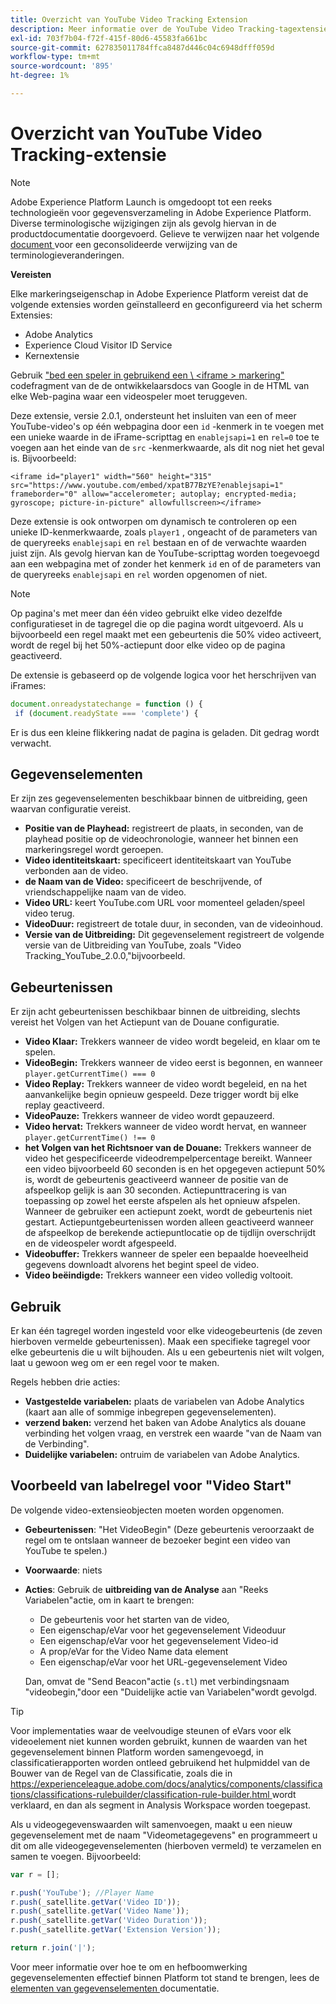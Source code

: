 ```yaml
---
title: Overzicht van YouTube Video Tracking Extension
description: Meer informatie over de YouTube Video Tracking-tagextensie in Adobe Experience Platform.
exl-id: 703f7b04-f72f-415f-80d6-45583fa661bc
source-git-commit: 627835011784ffca8487d446c04c6948dfff059d
workflow-type: tm+mt
source-wordcount: '895'
ht-degree: 1%

---
```


# Overzicht van YouTube Video Tracking-extensie

>[!NOTE]
>
>Adobe Experience Platform Launch is omgedoopt tot een reeks technologieën voor gegevensverzameling in Adobe Experience Platform. Diverse terminologische wijzigingen zijn als gevolg hiervan in de productdocumentatie doorgevoerd. Gelieve te verwijzen naar het volgende [ document ](../../../term-updates.md) voor een geconsolideerde verwijzing van de terminologieveranderingen.

**Vereisten**

Elke markeringseigenschap in Adobe Experience Platform vereist dat de volgende extensies worden geïnstalleerd en geconfigureerd via het scherm Extensies:

* Adobe Analytics
* Experience Cloud Visitor ID Service
* Kernextensie

Gebruik [ &quot;bed een speler in gebruikend een \ &lt;iframe \> markering&quot;](https://developers.google.com/youtube/player_parameters#Manual_IFrame_Embeds) codefragment van de de ontwikkelaarsdocs van Google in de HTML van elke Web-pagina waar een videospeler moet teruggeven.

Deze extensie, versie 2.0.1, ondersteunt het insluiten van een of meer YouTube-video&#39;s op één webpagina door een `id` -kenmerk in te voegen met een unieke waarde in de iFrame-scripttag en `enablejsapi=1` en `rel=0` toe te voegen aan het einde van de `src` -kenmerkwaarde, als dit nog niet het geval is. Bijvoorbeeld:

`<iframe id="player1" width="560" height="315" src="https://www.youtube.com/embed/xpatB77BzYE?enablejsapi=1" frameborder="0" allow="accelerometer; autoplay; encrypted-media; gyroscope; picture-in-picture" allowfullscreen></iframe>`

Deze extensie is ook ontworpen om dynamisch te controleren op een unieke ID-kenmerkwaarde, zoals `player1` , ongeacht of de parameters van de queryreeks `enablejsapi` en `rel` bestaan en of de verwachte waarden juist zijn. Als gevolg hiervan kan de YouTube-scripttag worden toegevoegd aan een webpagina met of zonder het kenmerk `id` en of de parameters van de queryreeks `enablejsapi` en `rel` worden opgenomen of niet.

>[!NOTE]
>
>Op pagina&#39;s met meer dan één video gebruikt elke video dezelfde configuratieset in de tagregel die op die pagina wordt uitgevoerd. Als u bijvoorbeeld een regel maakt met een gebeurtenis die 50% video activeert, wordt de regel bij het 50%-actiepunt door elke video op de pagina geactiveerd.

De extensie is gebaseerd op de volgende logica voor het herschrijven van iFrames:

```javascript
document.onreadystatechange = function () {
 if (document.readyState === 'complete') {
```

Er is dus een kleine flikkering nadat de pagina is geladen. Dit gedrag wordt verwacht.

## Gegevenselementen

Er zijn zes gegevenselementen beschikbaar binnen de uitbreiding, geen waarvan configuratie vereist.

* **Positie van de Playhead:** registreert de plaats, in seconden, van de playhead positie op de videochronologie, wanneer het binnen een markeringsregel wordt geroepen.
* **Video identiteitskaart:** specificeert identiteitskaart van YouTube verbonden aan de video.
* **de Naam van de Video:** specificeert de beschrijvende, of vriendschappelijke naam van de video.
* **Video URL:** keert YouTube.com URL voor momenteel geladen/speel video terug.
* **VideoDuur:** registreert de totale duur, in seconden, van de videoinhoud.
* **Versie van de Uitbreiding:** Dit gegevenselement registreert de volgende versie van de Uitbreiding van YouTube, zoals &quot;Video Tracking_YouTube_2.0.0,&quot;bijvoorbeeld.

## Gebeurtenissen

Er zijn acht gebeurtenissen beschikbaar binnen de uitbreiding, slechts vereist het Volgen van het Actiepunt van de Douane configuratie.

* **Video Klaar:** Trekkers wanneer de video wordt begeleid, en klaar om te spelen.
* **VideoBegin:** Trekkers wanneer de video eerst is begonnen, en wanneer `player.getCurrentTime() === 0`
* **Video Replay:** Trekkers wanneer de video wordt begeleid, en na het aanvankelijke begin opnieuw gespeeld. Deze trigger wordt bij elke replay geactiveerd.
* **VideoPauze:** Trekkers wanneer de video wordt gepauzeerd.
* **Video hervat:** Trekkers wanneer de video wordt hervat, en wanneer `player.getCurrentTime() !== 0`
* **het Volgen van het Richtsnoer van de Douane:** Trekkers wanneer de video het gespecificeerde videodrempelpercentage bereikt. Wanneer een video bijvoorbeeld 60 seconden is en het opgegeven actiepunt 50% is, wordt de gebeurtenis geactiveerd wanneer de positie van de afspeelkop gelijk is aan 30 seconden. Actiepunttracering is van toepassing op zowel het eerste afspelen als het opnieuw afspelen. Wanneer de gebruiker een actiepunt zoekt, wordt de gebeurtenis niet gestart. Actiepuntgebeurtenissen worden alleen geactiveerd wanneer de afspeelkop de berekende actiepuntlocatie op de tijdlijn overschrijdt en de videospeler wordt afgespeeld.
* **Videobuffer:** Trekkers wanneer de speler een bepaalde hoeveelheid gegevens downloadt alvorens het begint speel de video.
* **Video beëindigde:** Trekkers wanneer een video volledig voltooit.

## Gebruik

Er kan één tagregel worden ingesteld voor elke videogebeurtenis (de zeven hierboven vermelde gebeurtenissen). Maak een specifieke tagregel voor elke gebeurtenis die u wilt bijhouden. Als u een gebeurtenis niet wilt volgen, laat u gewoon weg om er een regel voor te maken.

Regels hebben drie acties:

* **Vastgestelde variabelen:** plaats de variabelen van Adobe Analytics (kaart aan alle of sommige inbegrepen gegevenselementen).
* **verzend baken:** verzend het baken van Adobe Analytics als douane verbinding het volgen vraag, en verstrek een waarde &quot;van de Naam van de Verbinding&quot;.
* **Duidelijke variabelen:** ontruim de variabelen van Adobe Analytics.

## Voorbeeld van labelregel voor &quot;Video Start&quot;

De volgende video-extensieobjecten moeten worden opgenomen.

* **Gebeurtenissen**: &quot;Het VideoBegin&quot; (Deze gebeurtenis veroorzaakt de regel om te ontslaan wanneer de bezoeker begint een video van YouTube te spelen.)

* **Voorwaarde**: niets

* **Acties**: Gebruik de **uitbreiding van de Analyse** aan &quot;Reeks Variabelen&quot;actie, om in kaart te brengen:

   * De gebeurtenis voor het starten van de video,
   * Een eigenschap/eVar voor het gegevenselement Videoduur
   * Een eigenschap/eVar voor het gegevenselement Video-id
   * A prop/eVar for the Video Name data element
   * Een eigenschap/eVar voor het URL-gegevenselement Video

  Dan, omvat de &quot;Send Beacon&quot;actie (`s.tl`) met verbindingsnaam &quot;videobegin,&quot;door een &quot;Duidelijke actie van Variabelen&quot;wordt gevolgd.

>[!TIP]
> 
>Voor implementaties waar de veelvoudige steunen of eVars voor elk videoelement niet kunnen worden gebruikt, kunnen de waarden van het gegevenselement binnen Platform worden samengevoegd, in classificatierapporten worden ontleed gebruikend het hulpmiddel van de Bouwer van de Regel van de Classificatie, zoals die in [ https://experienceleague.adobe.com/docs/analytics/components/classifications/classifications-rulebuilder/classification-rule-builder.html ](https://experienceleague.adobe.com/docs/analytics/components/classifications/classifications-rulebuilder/classification-rule-builder.html) wordt verklaard, en dan als segment in Analysis Workspace worden toegepast.

Als u videogegevenswaarden wilt samenvoegen, maakt u een nieuw gegevenselement met de naam &quot;Videometagegevens&quot; en programmeert u dit om alle videogegevenselementen (hierboven vermeld) te verzamelen en samen te voegen. Bijvoorbeeld:

```javascript
var r = [];

r.push('YouTube'); //Player Name
r.push(_satellite.getVar('Video ID'));
r.push(_satellite.getVar('Video Name'));
r.push(_satellite.getVar('Video Duration'));
r.push(_satellite.getVar('Extension Version'));

return r.join('|');
```

Voor meer informatie over hoe te om en hefboomwerking gegevenselementen effectief binnen Platform tot stand te brengen, lees de [ elementen van gegevenselementen ](../../../ui/managing-resources/data-elements.md) documentatie.
